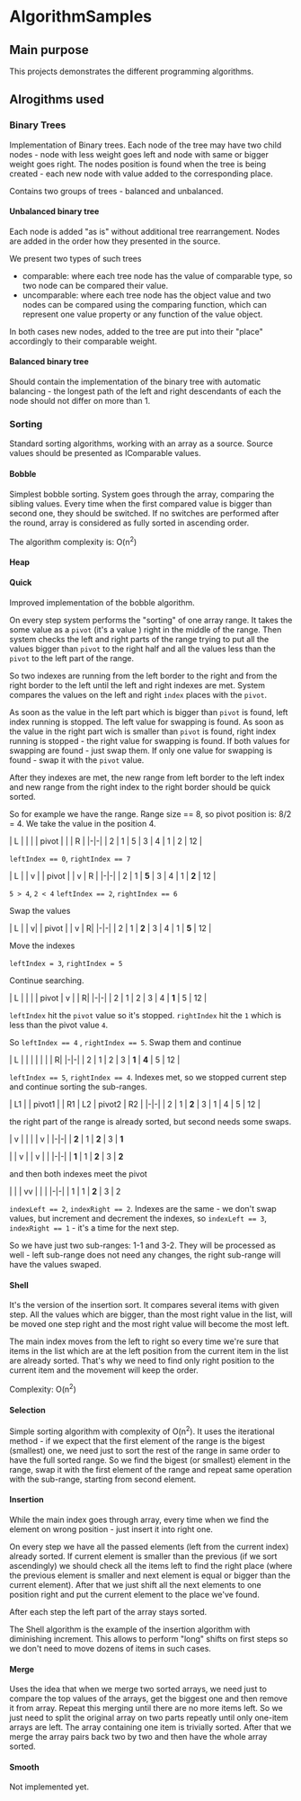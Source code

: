 # AlgorithmSamples

## Main purpose

This projects demonstrates the different programming algorithms.

## Alrogithms used

### Binary Trees

Implementation of Binary trees.
Each node of the tree may have two child nodes - node with less weight goes left and
node with same or bigger weight goes right. The nodes position is found when the tree
is being created - each new node with value added to the corresponding place.

Contains two groups of trees - balanced and unbalanced. 

#### Unbalanced binary tree

Each node is added "as is" without additional tree rearrangement. Nodes are added in the order
how they presented in the source.

We present two types of such trees

- comparable: where each tree node has the  value of comparable type, so two node can be compared their value.
- uncomparable: where each tree node has the object value and two nodes can be compared
    using the comparing function, which can represent one value property or any function of
    the value object.

In both cases new nodes, added to the tree are put into their "place" accordingly
to their comparable weight.

#### Balanced binary tree

Should contain the implementation of the binary tree with automatic balancing - 
the longest path of the left and right descendants of each the node should not differ on
more than 1.

### Sorting

Standard sorting algorithms, working with an array as a source. Source values should be presented as
IComparable values.

#### Bobble

Simplest bobble sorting.
System goes through the array, comparing the sibling values. Every time when the first compared
value is bigger than second one, they should be switched. If no switches are performed after the
round, array is considered as fully sorted in ascending order.

The algorithm complexity is: O(n<sup>2</sup>)

#### Heap

#### Quick

Improved implementation of the bobble algorithm. 

On every step system performs the "sorting" of one array range. It takes the some value as a `pivot` (it's a value )
right in the middle of the range. Then system checks the left and right parts of the range trying to put all the
values bigger than `pivot` to the right half and all the values less than the `pivot` to the left part of the range.

So two indexes are running from the left border to the right and from the right border to the left until the left and 
right indexes are met. System compares the values on the left and right `index` places with the `pivot`. 

As soon as the value in the left part which is bigger than `pivot` is found, left index running is stopped. The 
left value for swapping is found. As soon as the value in the right part wich is smaller than `pivot` is
found, right index running is stopped - the right value for swapping is found. 
If both values for swapping are found - just swap them.
If only one value for swapping is found - swap it with the `pivot` value.

After they indexes are met, the new range from left border to the left index and new range from the right index
to the right border should be quick sorted.


So for example we have the range. 
Range size == 8, so pivot position is: 8/2 = 4. We take the value in the position 4.

| L | | |  | pivot | |    | R |
|-|-|
| 2 | 1 | 5 | 3 | 4 | 1 |  2 | 12 |

`leftIndex == 0`, `rightIndex == 7`

| L | | v | |  pivot |   | v | R |
|-|-|
| 2 | 1 | **5** | 3 | 4 | 1 |  **2** | 12 |

`5 > 4`, `2 < 4`
`leftIndex == 2`, `rightIndex == 6`

Swap the values

| L | | v|  | pivot | | v | R|
|-|-|
| 2 | 1 | **2** | 3 | 4 | 1 | **5** |  12 |

Move the indexes

`leftIndex = 3`, `rightIndex = 5`

Continue searching.

| L | | |  | pivot | v |  | R|
|-|-|
| 2 | 1 | 2 | 3 | 4 | **1** | 5 |  12 |

`leftIndex` hit the `pivot` value so it's stopped.
`rightIndex` hit the `1` which is less than the pivot value `4`.

So `leftIndex == 4` , `rightIndex == 5`.
Swap them and continue

| L | | |  |  |  |  | R|
|-|-|
| 2 | 1 | 2 | 3 | **1** | **4** | 5 |  12 |

`leftIndex == 5`, `rightIndex == 4`. Indexes met, so we stopped current step and continue sorting the sub-ranges.

| L1 | | pivot1 |  | R1 | L2 | pivot2 | R2 |
|-|-|
| 2 | 1 | **2** | 3 | 1 | 4 | 5 |  12 |

the right part of the range is already sorted, but second needs some swaps.


| v | |  |  | v | 
|-|-|
| **2** | 1 | **2** | 3 | **1**


|  | v |  | v |  | 
|-|-|
| **1** | 1 | **2** | 3 | **2**

and then both indexes meet the pivot

|  |  | vv |  |  | 
|-|-|
| 1 | 1 | **2** | 3 | 2

`indexLeft == 2`, `indexRight == 2`. Indexes are the same - we don't swap values,  but increment and
decrement the indexes, so `indexLeft == 3`, `indexRight == 1` - it's a time for the next step.

So we have just two sub-ranges: 1-1 and 3-2. They will be processed as well - left sub-range does not need any
changes, the right sub-range will have the values swaped.

#### Shell

It's the version of the insertion sort. It compares several items with given step. All the values which are bigger, than
the most right value in the list, will be moved one step right and the most right value will become the most left.

The main index moves from the left to right so every time we're sure that items in the list which are  at the left
position from the current item in the list are already sorted. That's why we need to find only right position to the
current item and the movement will keep the order.

Complexity: O(n<sup>2</sup>)

#### Selection

Simple sorting algorithm with complexity of O(n<sup>2</sup>). It uses the iterational method - if we expect that
the first element of the range is the bigest (smallest) one, we need just to sort the rest of the range in same
order to have the full sorted range. So we find the bigest (or smallest) element in the range, swap it with the 
first element of the range and repeat same operation with the sub-range, starting from second element.

#### Insertion

While the main index goes through array, every time when we find the element on wrong position - just insert it into
right one.

On every step we have all the passed elements (left from the current index) already sorted. If current element is
smaller than the previous (if we sort ascendingly) we should check all the items left to find the right place (where
the previous element is smaller and next element is equal or bigger than the current element). After that we just shift
all the next elements to one position right and put the current element to the place we've found.

After each step the left part of the array stays sorted.

The Shell algorithm is the example of the insertion algorithm with diminishing increment. This allows to perform "long"
shifts on first steps so we don't need to move dozens of items in such cases.

#### Merge

Uses the idea that when we merge two sorted arrays, we need just to compare the top values of the arrays, get
the biggest one and then remove it from array. Repeat this merging until there are no more items left. So we just need
to split the original array on two parts repeatly until only one-item arrays are left. The array containing one item is
trivially sorted. After that we merge the array pairs back two by two and then have the whole array sorted.

#### Smooth

Not implemented yet.

